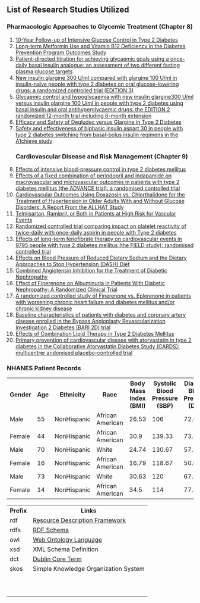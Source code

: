 
<article class="mb-5" id="ontologyfile">
<content>
<h2>List of Research Studies Utilized</h2>
 <h3> <strong> Pharmacologic Approaches to Glycemic Treatment (Chapter 8) </strong> </h3>
<ol>
<li><a href="https://care.diabetesjournals.org/lookup/external-ref?access_num=10.1056/NEJMoa0806470&link_type=DOI">10-Year Follow-up of Intensive Glucose Control in Type 2 Diabetes</a></li>
 
 <li><a href="https://care.diabetesjournals.org/lookup/external-ref?access_num=10.1210/jc.2015-3754&link_type=DOI">Long-term Metformin Use and Vitamin B12 Deficiency in the Diabetes Prevention Program Outcomes Study</a></li>
 
 <li><a href="https://care.diabetesjournals.org/lookup/external-ref?access_num=10.1111/j.1463-1326.2009.01060.x&link_type=DOI">Patient-directed titration for achieving glycaemic goals using a once-daily basal insulin analogue: an assessment of two different fasting plasma glucose targets</a></li>
 
 <li><a href="https://care.diabetesjournals.org/lookup/external-ref?access_num=10.1111/dom.12438&link_type=DOI">New insulin glargine 300 U/ml compared with glargine 100 U/ml in insulin-naïve people with type 2 diabetes on oral glucose-lowering drugs: a randomized controlled trial (EDITION 3)</a></li>
 
 <li><a href="https://care.diabetesjournals.org/lookup/external-ref?access_num=10.1111/dom.12532&link_type=DOI">Glycaemic control and hypoglycaemia with new insulin glargine300 U/ml versus insulin glargine 100 U/ml in people with type 2 diabetes using basal insulin and oral antihyperglycaemic drugs: the EDITION 2 randomized 12-month trial including 6-month extension</a></li>
 
 <li><a href="https://care.diabetesjournals.org/lookup/external-ref?access_num=10.1056/NEJMoa1615692&link_type=DOI">Efficacy and Safety of Degludec versus Glargine in Type 2 Diabetes</a></li>
 
 <li><a href="https://care.diabetesjournals.org/lookup/external-ref?access_num=10.1016/j.pcd.2013.07.005&link_type=DOI">Safety and effectiveness of biphasic insulin aspart 30 in people with type 2 diabetes switching from basal-bolus insulin regimens in the A1chieve study</a></li>

<h3> <strong> Cardiovascular Disease and Risk Management (Chapter 9) </strong> </h3>
 <li><a href="https://care.diabetesjournals.org/lookup/external-ref?access_num=10.1056/NEJMoa1001286&link_type=DOI">Effects of intensive blood-pressure control in type 2 diabetes mellitus</a></li>
 
 <li><a href="https://care.diabetesjournals.org/lookup/external-ref?access_num=10.1016/S0140-6736(07)61303-8&link_type=DOI">Effects of a fixed combination of perindopril and indapamide on macrovascular and microvascular outcomes in patients with type 2 diabetes mellitus (the ADVANCE trial): a randomised controlled trial</a></li>
 
 <li><a href="https://care.diabetesjournals.org/lookup/external-ref?access_num=10.1111/j.1524-6175.2004.03216.x&link_type=DOI">Cardiovascular Outcomes Using Doxazosin vs. Chlorthalidone for the Treatment of Hypertension in Older Adults With and Without Glucose Disorders: A Report From the ALLHAT Study</a></li>
 
 <li><a href="https://care.diabetesjournals.org/lookup/external-ref?access_num=10.1056/NEJMoa0801317&link_type=DOI">Telmisartan, Ramipril, or Both in Patients at High Risk for Vascular Events</a></li>
 
 <li><a href="https://ibm.box.com/s/tkwn426zqf6pthpn8oyuehbr71qx6wvi">Randomized controlled trial comparing impact on platelet reactivity of twice-daily with once-daily aspirin in people with Type 2 diabetes</a></li>
 
 <li><a href="https://ibm.box.com/s/r5b7gz3uf8mx0ezi8stejwvrw2kzoyij
">Effects of long-term fenofibrate therapy on cardiovascular events in 9795 people with type 2 diabetes mellitus (the FIELD study): randomised controlled trial</a></li>
 
 <li><a href="https://care.diabetesjournals.org/lookup/external-ref?access_num=10.1056/NEJM200101043440101&link_type=DOI">Effects on Blood Pressure of Reduced Dietary Sodium and the Dietary Approaches to Stop Hypertension (DASH) Diet</a></li>
 
 <li><a href="https://care.diabetesjournals.org/lookup/external-ref?access_num=10.1056/NEJMoa1303154&link_type=DOI">Combined Angiotensin Inhibition for the Treatment of Diabetic Nephropathy</a></li>
 
 <li><a href="https://care.diabetesjournals.org/lookup/external-ref?access_num=10.1001/jama.2015.10081&link_type=DOI">Effect of Finerenone on Albuminuria in Patients With Diabetic Nephropathy: A Randomized Clinical Trial</a></li>
 
 <li><a href="https://care.diabetesjournals.org/lookup/external-ref?access_num=10.1093/eurheartj/ehw132&link_type=DOI">A randomized controlled study of Finerenone vs. Eplerenone in patients with worsening chronic heart failure and diabetes mellitus and/or chronic kidney disease</a></li>
 
 <li><a href="https://care.diabetesjournals.org/lookup/external-ref?access_num=10.1056/NEJMoa0805796&link_type=DOI">Baseline characteristics of patients with diabetes and coronary artery disease enrolled in the Bypass Angioplasty Revascularization Investigation 2 Diabetes (BARI 2D) trial</a></li>
 
 <li><a href="https://care.diabetesjournals.org/lookup/external-ref?access_num=10.1056/NEJMoa1001282&link_type=DOI">Effects of Combination Lipid Therapy in Type 2 Diabetes Mellitus</a></li>
 
 <li><a href="https://ibm.box.com/s/yp0q7anj3relogeecrjh5bl054mz11v4">Primary prevention of cardiovascular disease with atorvastatin in type 2 diabetes in the Collaborative Atorvastatin Diabetes Study (CARDS): multicentrer andomised placebo-controlled trial</a></li>
 
 </ol>
 
 <h3> <strong> NHANES Patient Records</strong> </h3>
 
 <table style="width:100%">
  <tr>
    <th>Gender</th>
    <th> Age</th> 
    <th> Ethnicity</th>
    <th>Race </th> 
     <th>Body Mass Index (BMI) </th> 
     <th>Systolic Blood Pressure (SBP) </th> 
     <th>Diastolic Blood Pressure (DBP) </th> 
     <th>HemoglobinA1C (HbA1C) </th> 
  </tr>
 
  <tr>
      <td>Male</td>
    <td> 55</td> 
    <td> NonHispanic</td>
    <td> African American</td> 
     <td>26.53 </td> 
     <td>106</td> 
     <td>72.67 </td> 
     <td>5.2 </td> 
  </tr>
  
  <tr>
          <td>Female</td>
    <td>44 </td> 
    <td> NonHispanic</td>
    <td> African American</td> 
     <td> 30.9</td> 
     <td>139.33 </td> 
     <td>73.34 </td> 
     <td> 6</td> 
  </tr>
  
  <tr>
         <td>Male</td>
    <td>70 </td> 
    <td> NonHispanic</td>
    <td> White</td> 
     <td>24.74 </td> 
     <td>130.67 </td> 
     <td>57.34 </td> 
     <td> 7.1</td> 
  </tr>
  
  <tr>
     <td>Female</td>
    <td> 16</td> 
    <td> NonHispanic</td>
    <td> African American</td> 
     <td> 16.79</td> 
     <td>118.67</td> 
     <td>50.67</td> 
     <td> 4.7</td> 
  </tr>
    <tr>
          <td>Male</td>
    <td> 73</td> 
    <td>NonHispanic </td>
    <td> White</td> 
     <td> 30.63</td> 
     <td>120</td> 
     <td>67.34 </td> 
     <td> 5.9</td> 
  </tr>
   <tr>
      <td>Female</td>
    <td> 14</td> 
    <td> NonHispanic</td>
    <td> African American</td> 
     <td> 34.5 </td> 
     <td>114</td> 
     <td>77.34</td> 
     <td> 8</td> 
  </tr>
</table>


 <table style="width:100%">
    <tr>
    <th>Prefix</th>
    <th>Links</th> 
  </tr>
  <tr>
    <td>rdf</td>
    <td><a href="http://www.w3.org/1999/02/22-rdf-syntax-ns">Resource Description Framework</a></td> 
  </tr>
  <tr>
    <td>rdfs</td>
    <td><a href=" http://www.w3.org/2000/01/rdf-schema"> RDF Schema</a> </td> 
  </tr>
  <tr>
    <td>owl</td>
    <td><a href="http://www.w3.org/2002/07/owl#">Web Ontology Language </a> </td> 
  </tr>
    <tr>
    <td> xsd</td>
    <td> <a href=" http://www.w3.org/2001/XMLSchema#"></a> XML Schema Definition</td> 
  </tr>
    <tr>
    <td>dct</td>
    <td> <a href=" http://purl.org/dc/terms/">Dublin Core Term</a> </td> 
  </tr>
   <tr>
    <td>skos</td>
    <td> <a href="http://www.w3.org/2004/02/skos/core#"></a>  Simple Knowledge Organization System</td> 
  </tr>
    <tr>
    <td></td>
    <td> <a href=""></a> </td> 
  </tr>
    <tr>
    <td></td>
    <td> <a href=""></a> </td> 
  </tr>
    <tr>
    <td></td>
    <td> <a href=""></a> </td> 
  </tr>
    <tr>
    <td></td>
    <td> <a href=""></a> </td> 
  </tr>
    <tr>
    <td></td>
    <td> <a href=""></a> </td> 
  </tr>
     <tr>
    <td></td>
    <td> <a href=""></a> </td> 
  </tr>
    <tr>
    <td></td>
    <td> <a href=""></a> </td> 
  </tr>
    <tr>
    <td></td>
    <td> <a href=""></a> </td> 
  </tr>
    <tr>
    <td></td>
    <td> <a href=""></a> </td> 
  </tr>
    <tr>
    <td></td>
    <td> <a href=""></a> </td> 
  </tr>
</table>



 </content>
 </article>

 
 
